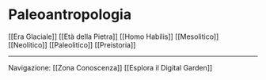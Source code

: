 # Paleoantropologia

[[Era Glaciale]]
[[Età della Pietra]]
[[Homo Habilis]]
[[Mesolitico]]
[[Neolitico]]
[[Paleolitico]]
[[Preistoria]]


_______________________________________________________________________
Navigazione:
[[Zona Conoscenza]]
[[Esplora il Digital Garden]]



